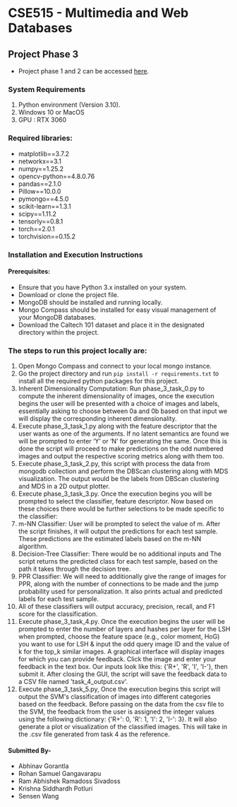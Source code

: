 # CSE515 - Multimedia and Web Databases

## Project Phase 3
- Project phase 1 and 2 can be accessed <a href="https://github.com/AbhinavGor/Multimodal-Image-Retrieval-System---Phase-1">here</a>.
### System Requirements
1. Python environment (Version 3.10).
2. Windows 10 or MacOS
3. GPU : RTX 3060

### Required libraries:
- matplotlib==3.7.2
- networkx==3.1
- numpy==1.25.2
- opencv-python==4.8.0.76
- pandas==2.1.0
- Pillow==10.0.0
- pymongo==4.5.0
- scikit-learn==1.3.1
- scipy==1.11.2
- tensorly==0.8.1
- torch==2.0.1
- torchvision==0.15.2

### Installation and Execution Instructions

#### Prerequisites:
- Ensure that you have Python 3.x installed on your system.
- Download or clone the project file.
- MongoDB should be installed and running locally.
- Mongo Compass should be installed for easy visual management of your MongoDB databases.
- Download the Caltech 101 dataset and place it in the designated directory within the project.

### The steps to run this project locally are:
1. Open Mongo Compass and connect to your local mongo instance.
2. Go the project directory and run ```pip install -r requirements.txt``` to install all the required python packages for this project.
3. Inherent Dimensionality Computation: Run phase_3_task_0.py to compute the inherent dimensionality of images, once the execution begins the user will be presented with a choice of images and labels, essentially asking to choose between 0a and 0b based on that input we will display the corresponding inherent dimensionality.
4. Execute phase_3_task_1.py along with the feature descriptor that the user wants as one of the arguments. If no latent semantics are found we will be prompted to enter ‘Y’ or ‘N’ for generating the same. Once this is done the script will proceed to make predictions on the odd numbered images and output the respective scoring metrics along with them too.
5. Execute phase_3_task_2.py, this script with process the data from mongodb collection and perform the DBScan clustering along with MDS visualization. The output would be the labels from DBScan clustering and MDS in a 2D output plotter.
6. Execute phase_3_task_3.py. Once the execution begins you will be prompted to select the classifier, feature descriptor. Now based on these choices there would be further selections to be made specific to the classifier:
7. m-NN Classifier: User will be prompted to select the value of m. After the script finishes, it will output the predictions for each test sample. These predictions are the estimated labels based on the m-NN algorithm.
7. Decision-Tree Classifier: There would be no additional inputs and The script returns the predicted class for each test sample, based on the path it takes through the decision tree.
8. PPR Classifier: We will need to additionally give the range of images for PPR, along with the number of connections to be made and the jump probability used for personalization. It also prints actual and predicted labels for each test sample.
9. All of these classifiers will output accuracy, precision, recall, and F1 score for the classification. 
10. Execute phase_3_task_4.py. Once the execution begins the user will be prompted to enter the number of layers and hashes per layer for the LSH when prompted, choose the feature space (e.g., color moment, HoG) you want to use for LSH & input the odd query image ID and the value of k for the top_k similar images. A graphical interface will display images for which you can provide feedback. Click the image and enter your feedback in the text box. Our inputs look like this: {'R+', 'R', 'I', 'I-'}, then submit it. After closing the GUI, the script will save the feedback data to a CSV file named 'task_4_output.csv'.
11. Execute phase_3_task_5.py, Once the execution begins this script will output the SVM's classification of images into different categories based on the feedback. Before passing on the data from the csv file to the SVM, the feedback from the user is assigned the integer values using the following dictionary: {'R+': 0, 'R': 1, 'I': 2, 'I-': 3}. It will also generate a plot or visualization of the classified images. This will take in the .csv file generated from task 4 as the reference.
 
#### Submitted By-
- Abhinav Gorantla
- Rohan Samuel Gangavarapu
- Ram Abhishek Ramadoss Sivadoss
- Krishna Siddhardh Potluri
- Sensen Wang
